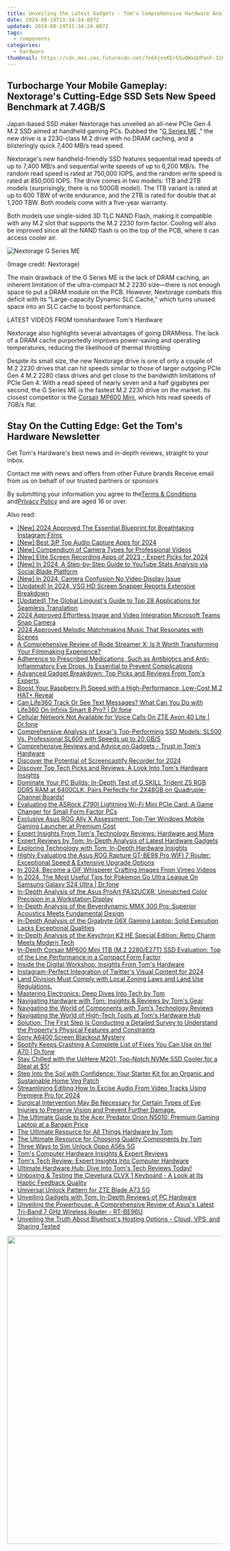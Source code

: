 ```yaml
---
title: Unveiling the Latest Gadgets - Tom's Comprehensive Hardware Analysis
date: 2024-08-18T11:34:24.007Z
updated: 2024-08-19T11:34:24.007Z
tags:
  - components
categories:
  - hardware
thumbnail: https://cdn.mos.cms.futurecdn.net/7e6hjesKEr55uQWxGUPanF-320-80.jpg
---
```


## Turbocharge Your Mobile Gameplay: Nextorage's Cutting-Edge SSD Sets New Speed Benchmark at 7.4GB/S

Japan-based SSD maker Nextorage has unveiled an all-new PCIe Gen 4 M.2 SSD aimed at handheld gaming PCs. Dubbed the "[G Series ME](https://www.nextorage.net/articles/240809/) ," the new drive is a 2230-class M.2 drive with no DRAM caching, and a blisteringly quick 7,400 MB/s read speed.

 Nextorage's new handheld-friendly SSD features sequential read speeds of up to 7,400 MB/s and sequential write speeds of up to 6,200 MB/s. The random read speed is rated at 750,000 IOPS, and the random write speed is rated at 850,000 IOPS. The drive comes in two models: 1TB and 2TB models (surprisingly, there is no 500GB model). The 1TB variant is rated at up to 600 TBW of write endurance, and the 2TB is rated for double that at 1,200 TBW. Both models come with a five-year warranty.

 Both models use single-sided 3D TLC NAND Flash, making it compatible with any M.2 slot that supports the M.2 2230 form factor. Cooling will also be improved since all the NAND flash is on the top of the PCB, where it can access cooler air.

![Nextorage G Series ME](https://cdn.mos.cms.futurecdn.net/jtsB8qtxGSe6m73TgENvLW-320-80.jpg)

 (Image credit: Nextorage)

 The main drawback of the G Series ME is the lack of DRAM caching, an inherent limitation of the ultra-compact M.2 2230 size—there is not enough space to put a DRAM module on the PCB. However, Nextorage combats this deficit with its "Large-capacity Dynamic SLC Cache," which turns unused space into an SLC cache to boost performance.

 LATEST VIDEOS FROM tomshardware Tom's Hardware

 Nextorage also highlights several advantages of going DRAMless. The lack of a DRAM cache purportedly improves power-saving and operating temperatures, reducing the likelihood of thermal throttling.

 Despite its small size, the new Nextorage drive is one of only a couple of M.2 2230 drives that can hit speeds similar to those of larger outgoing PCIe Gen 4 M.2 2280 class drives and get close to the bandwidth limitations of PCIe Gen 4\. With a read speed of nearly seven and a half gigabytes per second, the G Series ME is the fastest M.2 2230 drive on the market. Its closest competitor is the [Corsair MP600 Mini,](https://tools.techidaily.com) which hits read speeds of 7GB/s flat.

## Stay On the Cutting Edge: Get the Tom's Hardware Newsletter

 Get Tom's Hardware's best news and in-depth reviews, straight to your inbox.

 Contact me with news and offers from other Future brands  Receive email from us on behalf of our trusted partners or sponsors

 By submitting your information you agree to the[Terms & Conditions](https://futureplc.com/terms-conditions/) and[Privacy Policy](https://futureplc.com/privacy-policy/) and are aged 16 or over.

<ins class="adsbygoogle"
     style="display:block"
     data-ad-format="autorelaxed"
     data-ad-client="ca-pub-7571918770474297"
     data-ad-slot="1223367746"></ins>



<ins class="adsbygoogle"
     style="display:block"
     data-ad-client="ca-pub-7571918770474297"
     data-ad-slot="8358498916"
     data-ad-format="auto"
     data-full-width-responsive="true"></ins>

<span class="atpl-alsoreadstyle">Also read:</span>
<div><ul>
<li><a href="https://instagram-video-recordings.techidaily.com/new-2024-approved-the-essential-blueprint-for-breathtaking-instagram-films/"><u>[New] 2024 Approved  The Essential Blueprint for Breathtaking Instagram Films</u></a></li>
<li><a href="https://screen-capture.techidaily.com/new-best-3ip-top-audio-capture-apps-for-2024/"><u>[New] Best 3iP Top Audio Capture Apps for 2024</u></a></li>
<li><a href="https://extra-information.techidaily.com/new-compendium-of-camera-types-for-professional-videos/"><u>[New] Compendium of Camera Types for Professional Videos</u></a></li>
<li><a href="https://screen-capture.techidaily.com/new-elite-screen-recording-apps-of-2023-expert-picks-for-2024/"><u>[New] Elite Screen Recording Apps of 2023 - Expert Picks for 2024</u></a></li>
<li><a href="https://facebook-video-share.techidaily.com/new-in-2024-a-step-by-step-guide-to-youtube-stats-analysis-via-social-blade-platform/"><u>[New] In 2024, A Step-by-Step Guide to YouTube Stats Analysis via Social Blade Platform</u></a></li>
<li><a href="https://vp-tips.techidaily.com/new-in-2024-camera-confusion-no-video-display-issue/"><u>[New] In 2024, Camera Confusion  No Video Display Issue</u></a></li>
<li><a href="https://visual-screen-recording.techidaily.com/updated-in-2024-vsg-hd-screen-snapper-reports-extensive-breakdown/"><u>[Updated] In 2024, VSG HD Screen Snapper Reports  Extensive Breakdown</u></a></li>
<li><a href="https://some-guidance.techidaily.com/updated-the-global-linguists-guide-to-top-28-applications-for-seamless-translation/"><u>[Updated] The Global Linguist's Guide to Top 28 Applications for Seamless Translation</u></a></li>
<li><a href="https://snapchat-videos.techidaily.com/2024-approved-effortless-image-and-video-integration-microsoft-teams-snap-camera/"><u>2024 Approved  Effortless Image and Video Integration  Microsoft Teams Snap Camera</u></a></li>
<li><a href="https://extra-guidance.techidaily.com/2024-approved-melodic-matchmaking-music-that-resonates-with-scenes/"><u>2024 Approved  Melodic Matchmaking  Music That Resonates with Scenes</u></a></li>
<li><a href="https://hardware-reviews.techidaily.com/a-comprehensive-review-of-rode-streamer-x-is-it-worth-transforming-your-filmmaking-experience/"><u>A Comprehensive Review of Rode Streamer X: Is It Worth Transforming Your Filmmaking Experience?</u></a></li>
<li><a href="https://hardware-reviews.techidaily.com/adherence-to-prescribed-medications-such-as-antibiotics-and-anti-inflammatory-eye-drops-is-essential-to-prevent-complications/"><u>Adherence to Prescribed Medications, Such as Antibiotics and Anti-Inflammatory Eye Drops, Is Essential to Prevent Complications</u></a></li>
<li><a href="https://hardware-reviews.techidaily.com/advanced-gadget-breakdown-top-picks-and-reviews-from-toms-experts/"><u>Advanced Gadget Breakdown: Top Picks and Reviews From Tom's Experts</u></a></li>
<li><a href="https://hardware-reviews.techidaily.com/boost-your-raspberry-pi-speed-with-a-high-performance-low-cost-m2-hatplus-reveal/"><u>Boost Your Raspberry Pi Speed with a High-Performance, Low-Cost M.2 HAT+ Reveal</u></a></li>
<li><a href="https://fake-location.techidaily.com/can-life360-track-or-see-text-messages-what-can-you-do-with-life360-on-infinix-smart-8-pro-drfone-by-drfone-virtual-android/"><u>Can Life360 Track Or See Text Messages? What Can You Do with Life360 On Infinix Smart 8 Pro? | Dr.fone</u></a></li>
<li><a href="https://howto.techidaily.com/cellular-network-not-available-for-voice-calls-on-zte-axon-40-lite-drfone-by-drfone-fix-android-problems-fix-android-problems/"><u>Cellular Network Not Available for Voice Calls On ZTE Axon 40 Lite | Dr.fone</u></a></li>
<li><a href="https://hardware-reviews.techidaily.com/comprehensive-analysis-of-lexars-top-performing-ssd-models-sl500-vs-professional-sl600-with-speeds-up-to-20-gbs/"><u>Comprehensive Analysis of Lexar's Top-Performing SSD Models: SL500 Vs. Professional SL600 with Speeds up to 20 GB/S</u></a></li>
<li><a href="https://hardware-reviews.techidaily.com/comprehensive-reviews-and-advice-on-gadgets-trust-in-toms-hardware/"><u>Comprehensive Reviews and Advice on Gadgets - Trust in Tom's Hardware</u></a></li>
<li><a href="https://screen-recording.techidaily.com/discover-the-potential-of-screencastify-recorder-for-2024/"><u>Discover the Potential of Screencastify Recorder for 2024</u></a></li>
<li><a href="https://hardware-reviews.techidaily.com/discover-top-tech-picks-and-reviews-a-look-into-toms-hardware-insights/"><u>Discover Top Tech Picks and Reviews: A Look Into Tom's Hardware Insights</u></a></li>
<li><a href="https://hardware-reviews.techidaily.com/1723341687948-dominate-your-pc-builds-in-depth-test-of-gskill-trident-z5-rgb-ddr5-ram-at-6400clk-pairs-perfectly-for-2x48gb-on-quadruple-channel-boards/"><u>Dominate Your PC Builds: In-Depth Test of G.SKILL Trident Z5 RGB DDR5 RAM at 6400CLK, Pairs Perfectly for 2X48GB on Quadruple-Channel Boards!</u></a></li>
<li><a href="https://hardware-reviews.techidaily.com/evaluating-the-asrock-z790i-lightning-wi-fi-mini-pcie-card-a-game-changer-for-small-form-factor-pcs/"><u>Evaluating the ASRock Z790I Lightning Wi-Fi Mini PCIe Card: A Game Changer for Small Form Factor PCs</u></a></li>
<li><a href="https://hardware-reviews.techidaily.com/exclusive-asus-rog-ally-x-assessment-top-tier-windows-mobile-gaming-launcher-at-premium-cost/"><u>Exclusive Asus ROG Ally X Assessment: Top-Tier Windows Mobile Gaming Launcher at Premium Cost</u></a></li>
<li><a href="https://hardware-reviews.techidaily.com/expert-insights-from-toms-technology-reviews-hardware-and-more/"><u>Expert Insights From Tom's Technology Reviews: Hardware and More</u></a></li>
<li><a href="https://hardware-reviews.techidaily.com/expert-reviews-by-tom-in-depth-analysis-of-latest-hardware-gadgets/"><u>Expert Reviews by Tom: In-Depth Analysis of Latest Hardware Gadgets</u></a></li>
<li><a href="https://hardware-reviews.techidaily.com/exploring-technology-with-tom-in-depth-hardware-insights/"><u>Exploring Technology with Tom: In-Depth Hardware Insights</u></a></li>
<li><a href="https://hardware-reviews.techidaily.com/highly-evaluating-the-asus-rog-rapture-gt-be98-pro-wifi-7-router-exceptional-speed-and-extensive-upgrade-options/"><u>Highly Evaluating the Asus ROG Rapture GT-BE98 Pro WIFI 7 Router: Exceptional Speed & Extensive Upgrade Options</u></a></li>
<li><a href="https://vimeo-videos.techidaily.com/in-2024-become-a-gif-whisperer-crafting-images-from-vimeo-videos/"><u>In 2024, Become a GIF Whisperer  Crafting Images From Vimeo Videos</u></a></li>
<li><a href="https://change-location.techidaily.com/in-2024-the-most-useful-tips-for-pokemon-go-ultra-league-on-samsung-galaxy-s24-ultra-drfone-by-drfone-virtual-android/"><u>In 2024, The Most Useful Tips for Pokemon Go Ultra League On Samsung Galaxy S24 Ultra | Dr.fone</u></a></li>
<li><a href="https://hardware-reviews.techidaily.com/in-depth-analysis-of-the-asus-proart-pa32ucxr-unmatched-color-precision-in-a-workstation-display/"><u>In-Depth Analysis of the Asus ProArt PA32UCXR: Unmatched Color Precision in a Workstation Display</u></a></li>
<li><a href="https://hardware-reviews.techidaily.com/in-depth-analysis-of-the-beyerdynamic-mmx-300-pro-superior-acoustics-meets-fundamental-design/"><u>In-Depth Analysis of the Beyerdynamic MMX 300 Pro: Superior Acoustics Meets Fundamental Design</u></a></li>
<li><a href="https://hardware-reviews.techidaily.com/in-depth-analysis-of-the-gigabyte-g6x-gaming-laptop-solid-execution-lacks-exceptional-qualities/"><u>In-Depth Analysis of the Gigabyte G6X Gaming Laptop: Solid Execution Lacks Exceptional Qualities</u></a></li>
<li><a href="https://hardware-reviews.techidaily.com/in-depth-analysis-of-the-keychron-k2-he-special-edition-retro-charm-meets-modern-tech/"><u>In-Depth Analysis of the Keychron K2 HE Special Edition: Retro Charm Meets Modern Tech</u></a></li>
<li><a href="https://hardware-reviews.techidaily.com/in-depth-corsair-mp600-mini-1tb-m2-2280e27t-ssd-evaluation-top-of-the-line-performance-in-a-compact-form-factor/"><u>In-Depth Corsair MP600 Mini 1TB (M.2 2280/E27T) SSD Evaluation: Top of the Line Performance in a Compact Form Factor</u></a></li>
<li><a href="https://hardware-reviews.techidaily.com/inside-the-digital-workshop-insights-from-toms-hardware/"><u>Inside the Digital Workshop: Insights From Tom's Hardware</u></a></li>
<li><a href="https://twitter-clips.techidaily.com/instagram-perfect-integration-of-twitters-visual-content-for-2024/"><u>Instagram-Perfect Integration of Twitter's Visual Content for 2024</u></a></li>
<li><a href="https://hardware-reviews.techidaily.com/land-division-must-comply-with-local-zoning-laws-and-land-use-regulations/"><u>Land Division Must Comply with Local Zoning Laws and Land Use Regulations.</u></a></li>
<li><a href="https://hardware-reviews.techidaily.com/mastering-electronics-deep-dives-into-tech-by-tom/"><u>Mastering Electronics: Deep Dives Into Tech by Tom</u></a></li>
<li><a href="https://hardware-reviews.techidaily.com/navigating-hardware-with-tom-insights-and-reviews-by-toms-gear/"><u>Navigating Hardware with Tom: Insights & Reviews by Tom's Gear</u></a></li>
<li><a href="https://hardware-reviews.techidaily.com/navigating-the-world-of-components-with-toms-technology-reviews/"><u>Navigating the World of Components with Tom’s Technology Reviews</u></a></li>
<li><a href="https://hardware-reviews.techidaily.com/navigating-the-world-of-high-tech-tools-at-toms-hardware-hub/"><u>Navigating the World of High-Tech Tools at Tom's Hardware Hub</u></a></li>
<li><a href="https://hardware-reviews.techidaily.com/solution-the-first-step-is-conducting-a-detailed-survey-to-understand-the-propertys-physical-features-and-constraints/"><u>Solution: The First Step Is Conducting a Detailed Survey to Understand the Property's Physical Features and Constraints</u></a></li>
<li><a href="https://vp-tips.techidaily.com/sony-a6400-screen-blackout-mystery/"><u>Sony A6400 Screen Blackout Mystery</u></a></li>
<li><a href="https://fix-guide.techidaily.com/spotify-keeps-crashing-a-complete-list-of-fixes-you-can-use-on-itel-a70-drfone-by-drfone-fix-android-problems-fix-android-problems/"><u>Spotify Keeps Crashing A Complete List of Fixes You Can Use on Itel A70 | Dr.fone</u></a></li>
<li><a href="https://hardware-reviews.techidaily.com/stay-chilled-with-the-uphere-m201-top-notch-nvme-ssd-cooler-for-a-steal-at-5/"><u>Stay Chilled with the UpHere M201: Top-Notch NVMe SSD Cooler for a Steal at $5!</u></a></li>
<li><a href="https://hardware-reviews.techidaily.com/step-into-the-soil-with-confidence-your-starter-kit-for-an-organic-and-sustainable-home-veg-patch/"><u>Step Into the Soil with Confidence: Your Starter Kit for an Organic and Sustainable Home Veg Patch</u></a></li>
<li><a href="https://audio-shaping.techidaily.com/streamlining-editing-how-to-excise-audio-from-video-tracks-using-premiere-pro-for-2024/"><u>Streamlining Editing How to Excise Audio From Video Tracks Using Premiere Pro for 2024</u></a></li>
<li><a href="https://hardware-reviews.techidaily.com/surgical-intervention-may-be-necessary-for-certain-types-of-eye-injuries-to-preserve-vision-and-prevent-further-damage/"><u>Surgical Intervention May Be Necessary for Certain Types of Eye Injuries to Preserve Vision and Prevent Further Damage.</u></a></li>
<li><a href="https://hardware-reviews.techidaily.com/the-ultimate-guide-to-the-acer-predator-orion-n5010-premium-gaming-laptop-at-a-bargain-price/"><u>The Ultimate Guide to the Acer Predator Orion N5010: Premium Gaming Laptop at a Bargain Price</u></a></li>
<li><a href="https://hardware-reviews.techidaily.com/the-ultimate-resource-for-all-things-hardware-by-tom/"><u>The Ultimate Resource for All Things Hardware by Tom</u></a></li>
<li><a href="https://hardware-reviews.techidaily.com/the-ultimate-resource-for-choosing-quality-components-by-tom/"><u>The Ultimate Resource for Choosing Quality Components by Tom</u></a></li>
<li><a href="https://sim-unlock.techidaily.com/three-ways-to-sim-unlock-oppo-a56s-5g-by-drfone-android/"><u>Three Ways to Sim Unlock Oppo A56s 5G</u></a></li>
<li><a href="https://hardware-reviews.techidaily.com/toms-computer-hardware-insights-and-expert-reviews/"><u>Tom's Computer Hardware Insights & Expert Reviews</u></a></li>
<li><a href="https://hardware-reviews.techidaily.com/toms-tech-review-expert-insights-into-computer-hardware/"><u>Tom's Tech Review: Expert Insights Into Computer Hardware</u></a></li>
<li><a href="https://hardware-reviews.techidaily.com/1723341755292-ultimate-hardware-hub-dive-into-toms-tech-reviews-today/"><u>Ultimate Hardware Hub: Dive Into Tom's Tech Reviews Today!</u></a></li>
<li><a href="https://hardware-reviews.techidaily.com/unboxing-and-testing-the-clevetura-clvx-1-keyboard-a-look-at-its-haptic-feedback-quality/"><u>Unboxing & Testing the Clevetura CLVX 1 Keyboard - A Look at Its Haptic Feedback Quality</u></a></li>
<li><a href="https://unlock-android.techidaily.com/universal-unlock-pattern-for-zte-blade-a73-5g-by-drfone-android/"><u>Universal Unlock Pattern for ZTE Blade A73 5G</u></a></li>
<li><a href="https://hardware-reviews.techidaily.com/unveiling-gadgets-with-tom-in-depth-reviews-of-pc-hardware/"><u>Unveiling Gadgets with Tom: In-Depth Reviews of PC Hardware</u></a></li>
<li><a href="https://hardware-reviews.techidaily.com/unveiling-the-powerhouse-a-comprehensive-review-of-asuss-latest-tri-band-7-ghz-wireless-router-rt-be96u/"><u>Unveiling the Powerhouse: A Comprehensive Review of Asus's Latest Tri-Band 7 GHz Wireless Router - RT-BE96U</u></a></li>
<li><a href="https://hardware-reviews.techidaily.com/unveiling-the-truth-about-bluehosts-hosting-options-cloud-vps-and-sharing-tested/"><u>Unveiling the Truth About Bluehost's Hosting Options - Cloud, VPS, and Sharing Tested</u></a></li>
</ul></div>

<!-- affiliate ads begin -->
<a href="https://lightailing.sjv.io/c/5597632/1638364/17190" target="_top" id="1638364"><img src="//a.impactradius-go.com/display-ad/17190-1638364" border="0" alt="" width="1280" height="720"/></a><img height="0" width="0" src="https://imp.pxf.io/i/5597632/1638364/17190" style="position:absolute;visibility:hidden;" border="0" />
<!-- affiliate ads end -->